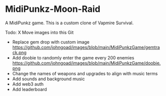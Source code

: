 # MidiPunkz-Moon-Raid
A MidiPunkz game.
This is a custom clone of Vapmire Survival.

Todo:
X Move images into this Git
- Replace gem drop with custom image https://github.com/johngoad/images/blob/main/MidiPunkzGame/gemtrack.png
- Add doobie to randomly enter the game every 200 enemies https://github.com/johngoad/images/blob/main/MidiPunkzGame/doobie.png
- Change the names of weapons and upgrades to align with music terms
- Add sounds and background music
- Add web3 auth
- Add leaderboard
